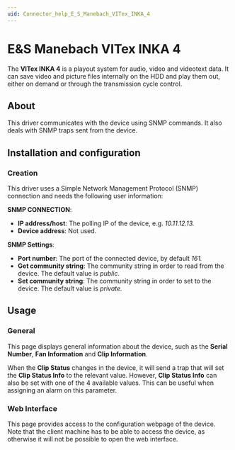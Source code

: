 ```yaml
---
uid: Connector_help_E_S_Manebach_VITex_INKA_4
---
```


# E&S Manebach VITex INKA 4

The **VITex INKA 4** is a playout system for audio, video and videotext data. It can save video and picture files internally on the HDD and play them out, either on demand or through the transmission cycle control.

## About

This driver communicates with the device using SNMP commands. It also deals with SNMP traps sent from the device.

## Installation and configuration

### Creation

This driver uses a Simple Network Management Protocol (SNMP) connection and needs the following user information:

**SNMP CONNECTION**:

- **IP address/host**: The polling IP of the device, e.g. *10.11.12.13.*
- **Device address**: Not used.

**SNMP Settings**:

- **Port number**: The port of the connected device, by default *161.*
- **Get community string**: The community string in order to read from the device. The default value is *public*.
- **Set community string**: The community string in order to set to the device. The default value is *private.*

## Usage

### General

This page displays general information about the device, such as the **Serial Number**, **Fan Information** and **Clip Information**.

When the **Clip Status** changes in the device, it will send a trap that will set the **Clip Status Info** to the relevant value. However, **Clip Status Info** can also be set with one of the 4 available values. This can be useful when assigning an alarm on this parameter.

### Web Interface

This page provides access to the configuration webpage of the device. Note that the client machine has to be able to access the device, as otherwise it will not be possible to open the web interface.
